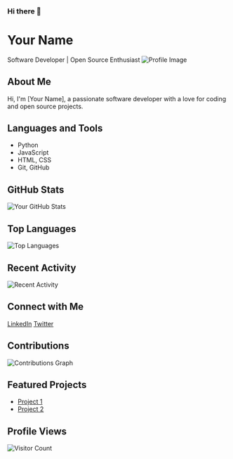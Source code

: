 ### Hi there 👋

<!--
**1023LLC/1023LLC** is a ✨ _special_ ✨ repository because its `README.md` (this file) appears on your GitHub profile.

Here are some ideas to get you started:

- 🔭 I’m currently working on ...
- 🌱 I’m currently learning ...
- 👯 I’m looking to collaborate on ...
- 🤔 I’m looking for help with ...
- 💬 Ask me about ...
- 📫 How to reach me: ...
- 😄 Pronouns: ...
- ⚡ Fun fact: ...
-->
# Your Name
Software Developer | Open Source Enthusiast
![Profile Image](url_to_your_image)

## About Me
Hi, I'm [Your Name], a passionate software developer with a love for coding and open source projects.

## Languages and Tools
- Python
- JavaScript
- HTML, CSS
- Git, GitHub

## GitHub Stats
![Your GitHub Stats](https://github-readme-stats.vercel.app/api?username=your_username&show_icons=true&count_private=true)

## Top Languages
![Top Languages](https://github-readme-stats.vercel.app/api/top-langs/?username=your_username)

## Recent Activity
![Recent Activity](https://github-readme-stats.vercel.app/api/wakatime?username=your_username)

## Connect with Me
[LinkedIn](your_linkedin_profile)
[Twitter](your_twitter_profile)

## Contributions
![Contributions Graph](https://activity-graph.herokuapp.com/graph?username=your_username)

## Featured Projects
- [Project 1](link_to_project1)
- [Project 2](link_to_project2)

## Profile Views
![Visitor Count](https://profile-counter.glitch.me/your_username/count.svg)
